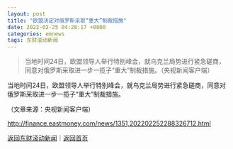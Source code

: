 ```yaml
---
layout: post
title: "欧盟决定对俄罗斯采取“重大”制裁措施"
date: 2022-02-25 04:28:17 +0800
categories: emnews
tags: 东财滚动新闻
---
```

> 当地时间24日，欧盟领导人举行特别峰会，就乌克兰局势进行紧急磋商，同意对俄罗斯采取进一步一揽子“重大”制裁措施。（央视新闻客户端）

<p>当地时间24日，欧盟领导人举行特别峰会，就乌克兰局势进行紧急磋商，同意对俄罗斯采取进一步一揽子“重大”制裁措施。</p><p class="em_media">（文章来源：央视新闻客户端）</p>

<http://finance.eastmoney.com/news/1351,202202252288326712.html>

[返回东财滚动新闻](//finews.withounder.com/emnews/)｜[返回首页](//finews.withounder.com/)